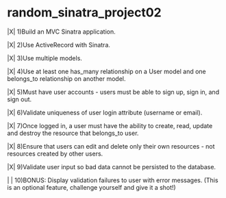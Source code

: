 # random_sinatra_project02

 |X|  1)Build an MVC Sinatra application.

 |X|  2)Use ActiveRecord with Sinatra.

 |X|  3)Use multiple models.

 |X|  4)Use at least one has_many relationship on a User model and one belongs_to relationship on another model.

 |X|  5)Must have user accounts - users must be able to sign up, sign in, and sign out.

 |X|  6)Validate uniqueness of user login attribute (username or email).

 |X|  7)Once logged in, a user must have the ability to create, read, update and destroy the resource that belongs_to user.

 |X|  8)Ensure that users can edit and delete only their own resources - not resources created by other users.

 |X|  9)Validate user input so bad data cannot be persisted to the database.

 | |  10)BONUS: Display validation failures to user with error messages. (This is an optional feature, challenge yourself and give it a shot!)